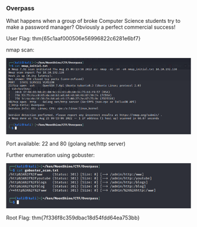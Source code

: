 ### Overpass

What happens when a group of broke Computer Science students try to make a password manager?
Obviously a perfect commercial success!



User Flag:
thm{65c1aaf000506e56996822c6281e6bf7}

nmap scan:

![](../../img/Pasted%20image%2020220825105132.png)

Port available: 22 and 80 (golang net/http server)

Further enumeration using gobuster:

![](../../img/Pasted%20image%2020220825105224.png)





Root Flag:
thm{7f336f8c359dbac18d54fdd64ea753bb}
